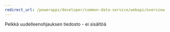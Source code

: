 ```yaml
---
redirect_url: /powerapps/developer/common-data-service/webapi/overview
---
```

Pelkkä uudelleenohjauksen tiedosto - ei sisältöä

